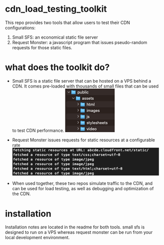 # cdn_load_testing_toolkit
This repo provides two tools that allow users to test their CDN configurations: 
1. Small SFS: an economical static file server 
2. Request Monster: a javascript program that issues pseudo-random requests for those static files.

# what does the toolkit do?
- Small SFS is a static file server that can be hosted on a VPS behind a CDN. It comes pre-loaded with thousands of small files that can be used to test CDN performance.
![files](./files.png)
- Request Monster issues requests for static resources at a configurable rate
![requests](./requests.png)

- When used together, these two repos simulate traffic to the CDN, and can be used for load testing, as well as debugging and optimization of the CDN.


# installation

Installation notes are located in the readme for both tools. small sfs is designed to run on a VPS whereas request monster can be run from your local development environment.
